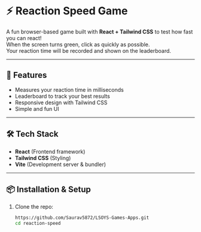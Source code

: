 # ⚡ Reaction Speed Game

A fun browser-based game built with **React + Tailwind CSS** to test how fast you can react!  
When the screen turns green, click as quickly as possible.  
Your reaction time will be recorded and shown on the leaderboard.

---

## 🚀 Features
- Measures your reaction time in milliseconds  
- Leaderboard to track your best results  
- Responsive design with Tailwind CSS  
- Simple and fun UI  

---

## 🛠️ Tech Stack
- **React** (Frontend framework)  
- **Tailwind CSS** (Styling)  
- **Vite** (Development server & bundler)  

---

## 📦 Installation & Setup

1. Clone the repo:
   ```bash
   https://github.com/Saurav5872/LSOYS-Games-Apps.git
   cd reaction-speed
